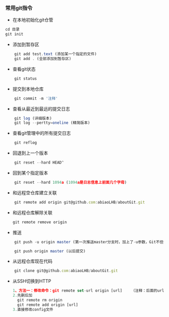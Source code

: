 ### 常用git指令
- 在本地初始化git仓管
```js
cd 目录
git init
```
- 添加到暂存区     
```js 
    git add test.text (添加某一个指定的文件)
    git add . (全部添加到暂存区)
```

- 查看git状态
```js    
    git status  
```

- 提交到本地仓库
```js
    git commit -m '注释' 
```


- 查看从最近到最远的提交日志
```js
    git log (详细版本)
    git log --pertty=oneline (精简版本)
```

- 查看git管理中的所有提交日志
```js
    git reflog
```

- 回退到上一个版本
```js
    git reset --hard HEAD^
```
- 回到某个指定版本
```js
    git reset --hard 1094a (1094a是日志信息上前面几个字母)
```

- 和远程空仓库建立关联
```js
    git remote add origin git@github.com:abiaoLHB/aboutGit.git

```

- 和远程仓库解除关联

  ```js
  git remote remove origin
  ```

- 推送
```js
    git push -u origin master (第一次推送master分支时，加上了-u参数，Git不但会把本地的master分支内容推送的远程新的master分支，还会把本地的master分支和远程的master分支关联起来，在以后的推送或者拉取时就可以简化命令)

    git push origin master (以后提交)
```




- 从远程仓库现在代码   
```js
    git clone git@github.com:abiaoLHB/aboutGit.git
```

- 从SSH切换到HTTP  

  ```js
  1、方法一：修改命令：git remote set-url origin [url]    （注释：后面的url不要带[]）
  2.先删后加
  	git remote rm origin
  	git remote add origin [url]
  3.直接修改config文件
  ```

  
